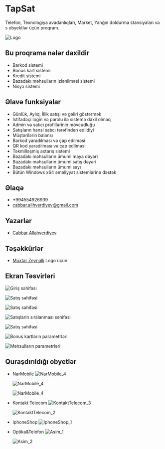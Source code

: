 # TapSat

Telefon, Texnologiya avadanlıqları, Market, Yanğın doldurma stansiyaları və s obyektlər üçün proqram.


![Logo](https://github.com/Cabbar-Allahverdiyev/TapSat/blob/master/Reaadme_Images/TapsatLogo.svg?raw=true)

    





  ## Bu proqrama nələr daxildir

- Barkod sistemi
- Bonus kart sistemi
- Kredit sistemi
- Bazadakı məhsulların izlənilməsi sistemi
- Nisyə sistemi

## Əlavə funksiyalar

- Günlük, Aylıq, İllik satışı və gəliri göstərmək 
- İstifadəçi login və parolu ilə sistemə daxil olmaq
- Admin və satıcı profillərinin  mövcudluğu
- Satışların hansi satıcı tərəfindən edildiyi
- Müştərilərin balansı
- Barkod yaradılması və çap edilməsi
- QR kod yaradılması və çap edilməsi
- Təkmilləşmiş axtarış sistemi
- Bazadakı məhsulların ümumi maya dəyəri
- Bazadakı məhsulların ümumi satış dəyəri 
- Bazadakı məhsulların ümumi sayı
- Bütün Windows x64 əməliyyat sistemlərinə dəstək

## Əlaqə

- +994554926939
- [cabbar.allhverdiyev@gmail.com](cabbar.allhverdiyev@gmail.com)



  
## Yazarlar  

- [Cabbar Allahverdiyev](https://www.instagram.com/c_allahverdiyev_/?hl=tr) 

## Təşəkkürlər

- [Muxtar Zeynallı](https://www.instagram.com/muxtarzeynalli/?hl=tr) Logo üçün

  
## Ekran Təsvirləri

![Giriş səhifəsi](https://github.com/Cabbar-Allahverdiyev/TapSat_Readme/blob/main/Reaadme_Images/TapSat_GirisSehifesi.png?raw=true)


![Satış səhifəsi](https://github.com/Cabbar-Allahverdiyev/TapSat_Readme/blob/main/Reaadme_Images/Satis_sehifesi.png?raw=true)


![Satış səhifəsi](https://github.com/Cabbar-Allahverdiyev/TapSat_Readme/blob/main/Reaadme_Images/SebteElaveEdildi.png?raw=true)

![Satışlarin sıralanması səhifəsi](https://github.com/Cabbar-Allahverdiyev/TapSat_Readme/blob/main/Reaadme_Images/Isarelenmis.png?raw=true)

![Satış səhifəsi](https://github.com/Cabbar-Allahverdiyev/TapSat_Readme/blob/main/Reaadme_Images/SebteElaveEdildi.png?raw=true)

![Bonus kartların parametrləri](https://github.com/Cabbar-Allahverdiyev/TapSat_Readme/blob/main/Reaadme_Images/BonusKartParametrleri.png?raw=true)

![Məhsulların parametrləri](https://github.com/Cabbar-Allahverdiyev/TapSat_Readme/blob/main/Reaadme_Images/Mehsullarin_PAramterleri.png?raw=true)

## Quraşdırıldığı obyetlər
- NarMobile 
  ![NarMobile_4](https://github.com/Cabbar-Allahverdiyev/TapSat_Readme/blob/main/Reaadme_Images/StoreImages/NarMobile_4.jpeg?raw=true)

  ![NarMobile_4](https://github.com/Cabbar-Allahverdiyev/TapSat_Readme/blob/main/Reaadme_Images/StoreImages/NarMobile_3.jpeg?raw=true) 

  ![NarMobile_4](https://github.com/Cabbar-Allahverdiyev/TapSat_Readme/blob/main/Reaadme_Images/StoreImages/NarMobile_1.jpeg?raw=true)


- Kontakt Telecom
  ![KontaktTelecom_3](https://github.com/Cabbar-Allahverdiyev/TapSat_Readme/blob/main/Reaadme_Images/StoreImages/KontaktTelekom_3.jpeg?raw=true)

  ![KontaktTelecom_2](https://github.com/Cabbar-Allahverdiyev/TapSat_Readme/blob/main/Reaadme_Images/StoreImages/KontaktTelekom_2.jpeg?raw=true)

- IphoneShop 
  ![IphoneShop_1](https://github.com/Cabbar-Allahverdiyev/TapSat_Readme/blob/main/Reaadme_Images/StoreImages/IphoneShop_1.jpeg?raw=true)

- Optika&Telefon
  ![Asim_1](https://github.com/Cabbar-Allahverdiyev/TapSat_Readme/blob/main/Reaadme_Images/StoreImages/Asim_1.jpeg?raw=true)

  ![Asim_2](https://github.com/Cabbar-Allahverdiyev/TapSat_Readme/blob/main/Reaadme_Images/StoreImages/Asim_2.jpeg?raw=true)





  
